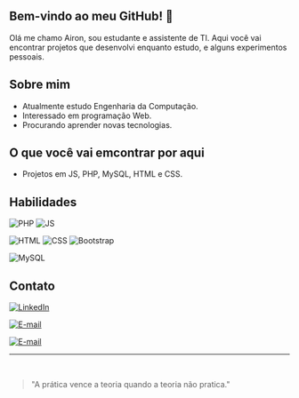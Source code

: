 ## Bem-vindo ao meu GitHub! 👋

Olá me chamo Airon, sou estudante e assistente de TI. Aqui você vai encontrar projetos que desenvolvi enquanto estudo, e alguns experimentos pessoais.

## Sobre mim
- Atualmente estudo Engenharia da Computação.
- Interessado em programação Web.
- Procurando aprender novas tecnologias.

## O que você vai emcontrar por aqui
- Projetos em JS, PHP, MySQL, HTML e CSS.

## Habilidades

![PHP](https://img.shields.io/badge/PHP-777BB4?style=for-the-badge&logo=php&logoColor=white)
![JS](https://img.shields.io/badge/JavaScript-F7DF1E?style=for-the-badge&logo=javascript&logoColor=black)

![HTML](https://img.shields.io/badge/HTML5-E34F26?style=for-the-badge&logo=html5&logoColor=white)
![CSS](https://img.shields.io/badge/CSS-239120?&style=for-the-badge&logo=css3&logoColor=white)
![Bootstrap](https://img.shields.io/badge/Bootstrap-563D7C?style=for-the-badge&logo=bootstrap&logoColor=white)

![MySQL](https://img.shields.io/badge/MySQL-00000F?style=for-the-badge&logo=mysql&logoColor=white)

## Contato

[![LinkedIn](https://img.shields.io/badge/LinkedIn-0077B5?style=for-the-badge&logo=linkedin&logoColor=white)](https://linkedin.com/in/airon-aona/)

[![E-mail](https://img.shields.io/badge/aona.airon@gmail.com-EA4335?style=for-the-badge&logo=gmail&logoColor=white)](mailto:aona.airon@gmail.com)

[![E-mail](https://img.shields.io/badge/instagram-D62976?style=for-the-badge&logo=instagram&logoColor=white)](https://instagram.com/airon_aona/)

---
<br>

> "A prática vence a teoria quando a teoria não pratica."
